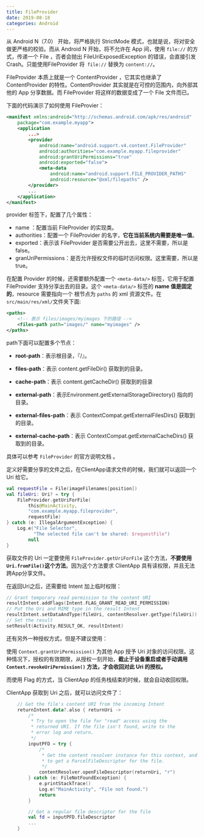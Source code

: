```yaml
---
title: FileProvider
date: 2019-08-18
categories: Android
---
```




从 Android N（7.0） 开始，将严格执行 StrictMode 模式，也就是说，将对安全做更严格的校验。而从 Android N 开始，将不允许在 App 间，使用 `file://` 的方式，传递一个 File ，否者会抛出 FileUriExposedException 的错误，会直接引发 Crash。只能使用FileProvider 将` file://` 替换为 `content://`。



FileProvider 本质上就是一个 ContentProvider ，它其实也继承了 ContentProvider 的特性。ContentProvider 其实就是在可控的范围内，向外部其他的 App 分享数据。而 FileProvider 将这样的数据变成了一个 File 文件而已。



下面的代码演示了如何使用 FileProvier：

```xml
<manifest xmlns:android="http://schemas.android.com/apk/res/android"
    package="com.example.myapp">
    <application
        ...>
        <provider
            android:name="android.support.v4.content.FileProvider"
            android:authorities="com.example.myapp.fileprovider"
            android:grantUriPermissions="true"
            android:exported="false">
            <meta-data
                android:name="android.support.FILE_PROVIDER_PATHS"
                android:resource="@xml/filepaths" />
        </provider>
        ...
    </application>
</manifest>
```



provider 标签下，配置了几个属性：

- name ：配置当前 FileProvider 的实现类。
- authorities：配置一个 FileProvider 的名字，**它在当前系统内需要是唯一值**。
- exported：表示该 FileProvider 是否需要公开出去，这里不需要，所以是 false。
- granUriPermissions：是否允许授权文件的临时访问权限。这里需要，所以是 true。



在配置 Provider 的时候，还需要额外配置一个 `<meta-data/>` 标签，它用于配置 FileProvider 支持分享出去的目录。这个 `<meta-data/>` 标签的 **name  值是固定的**，resource 需要指向一个 根节点为 `paths` 的 xml 资源文件。在 `src/main/res/xml/`文件夹下面:

```xml
<paths>
    <!-- 表示 files/images/myimages 下的路径 -->
    <files-path path="images/" name="myimages" />
</paths>
```

path下面可以配置多个节点：

- **root-path**：表示根目录，『/』。

- **files-path**：表示 content.getFileDir() 获取到的目录。

- **cache-path**：表示 content.getCacheDir() 获取到的目录

- **external-path**：表示Environment.getExternalStorageDirectory() 指向的目录。

- **external-files-path**：表示 ContextCompat.getExternalFilesDirs() 获取到的目录。

- **external-cache-path**：表示 ContextCompat.getExternalCacheDirs() 获取到的目录。

具体可以参考 `FileProvider`  的官方说明文档 。



定义好需要分享的文件之后，在ClientApp请求文件的时候，我们就可以返回一个 Uri 给它。

```kotlin
val requestFile = File(imageFilenames[position])
val fileUri: Uri? = try {
    FileProvider.getUriForFile(
        this@MainActivity,
        "com.example.myapp.fileprovider",
        requestFile)
} catch (e: IllegalArgumentException) {
    Log.e("File Selector",
          "The selected file can't be shared: $requestFile")
        null
}
```

获取文件的 Uri 一定要使用 `FileProvider.getUriForFile` 这个方法，**不要使用`Uri.fromFile()`这个方法**。因为这个方法要求 ClientApp 具有读权限，并且无法跨App分享文件。



在返回Uri之后，还需要给 Intent 加上临时权限：

```kotlin
// Grant temporary read permission to the content URI
resultIntent.addFlags(Intent.FLAG_GRANT_READ_URI_PERMISSION)
// Put the Uri and MIME type in the result Intent
resultIntent.setDataAndType(fileUri, contentResolver.getType(fileUri))
// Set the result
setResult(Activity.RESULT_OK, resultIntent)
```



还有另外一种授权方式，但是不建议使用：

使用 `Context.grantUriPermission()` 为其他 App 授予 Uri 对象的访问权限。这种情况下，授权的有效期限，从授权一刻开始，**截止于设备重启或者手动调用 `Context.revokeUriPermission()` 方法，才会收回对此 Uri 的授权。**

而使用 Flag 的方式，当 ClientApp 的任务栈结束的时候，就会自动收回权限。



ClientApp 获取到 Uri 之后，就可以访问文件了：

```kotlin
    // Get the file's content URI from the incoming Intent
    returnIntent.data?.also { returnUri ->
        /*
         * Try to open the file for "read" access using the
         * returned URI. If the file isn't found, write to the
         * error log and return.
         */
        inputPFD = try {
            /*
             * Get the content resolver instance for this context, and use it
             * to get a ParcelFileDescriptor for the file.
             */
            contentResolver.openFileDescriptor(returnUri, "r")
        } catch (e: FileNotFoundException) {
            e.printStackTrace()
            Log.e("MainActivity", "File not found.")
            return
        }

        // Get a regular file descriptor for the file
        val fd = inputPFD.fileDescriptor
        ...
    }
```

